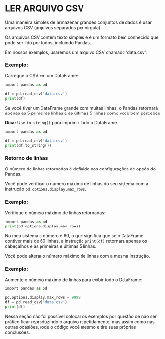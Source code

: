 # LER ARQUIVO CSV

Uma maneira simples de armazenar grandes conjuntos de dados é usar arquivos CSV (arquivos separados por vírgula).

Os arquivos CSV contêm texto simples e é um formato bem conhecido que pode ser lido por todos, incluindo Pandas.

Em nossos exemplos, usaremos um arquivo CSV chamado 'data.csv'.

### Exemplo:

Carregue o CSV em um DataFrame:

```python
import pandas as pd

df = pd.read_csv('data.csv')
print(df)
```

Se você tiver um DataFrame grande com muitas linhas, o Pandas retornará apenas as 5 primeiras linhas e as últimas 5 linhas como você bem percebeu

**Dica:** Use `to_string()` para imprimir todo o DataFrame.

```python
import pandas as pd

df = pd.read_csv('data.csv')
print(df.to_string())
```

### Retorno de linhas

O número de linhas retornadas é definido nas configurações de opção do Pandas.

Você pode verificar o número máximo de linhas do seu sistema com a instrução `pd.options.display.max_rows`.

### Exemplo:

Verifique o número máximo de linhas retornadas:

```python
import pandas as pd
print(pd.options.display.max_rows)
```

No meu sistema o número é 60, o que significa que se o DataFrame contiver mais de 60 linhas, a instrução `print(df)` retornará apenas os cabeçalhos e as primeiras e últimas 5 linhas.

Você pode alterar o número máximo de linhas com a mesma instrução.

### Exemplo:

Aumente o número máximo de linhas para exibir todo o DataFrame:

```python
import pandas as pd

pd.options.display.max_rows = 9999
df = pd.read_csv('data.csv')
print(df)
```

Nessa seção não foi possível colocar os exemplos por questão de não ser prático ficar reproduzindo o arquivo repetidamente, mas assim como nas outras ocasiões, rode o código você mesmo e tire suas próprias conclusões.
